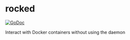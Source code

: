 # rocked

[![GoDoc](https://godoc.org/github.com/Devatoria/rocked?status.svg)](https://godoc.org/github.com/Devatoria/rocked)

Interact with Docker containers without using the daemon
